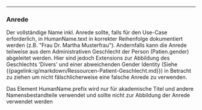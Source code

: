 ------------

### Anrede

Der vollständige Name inkl. Anrede sollte, falls für den Use-Case erforderlich, in HumanName.text in korrekter Reihenfolge dokumentiert werden (z.B. "Frau Dr. Martha Musterfrau"). Andernfalls kann die Anrede teilweise aus dem Administrativen Geschlecht der Person (Patien.gender) abgeleitet werden. Hier sind jedoch Extensions zur Abbildung des Geschlechts 'Divers' und einer abweichenden Gender Identity (Siehe {{pagelink:ig/markdown/Ressourcen-Patient-Geschlecht.md}}) in Betracht zu ziehen um nicht fälschlicherweise eine falsche Anrede zu verwenden.

Das Element HumanName.prefix wird nur für akademische Titel und andere Namensbestandteile verwendet und sollte nicht zur Abbildung der Anrede verwendet werden